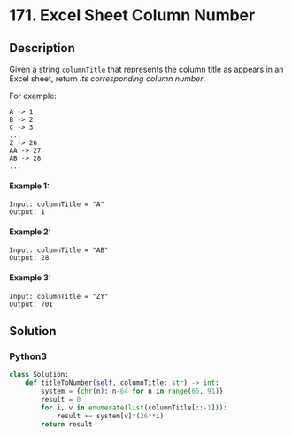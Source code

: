 # 171. Excel Sheet Column Number

## Description
Given a string `columnTitle` that represents the column title as appears in an Excel sheet, return *its corresponding column number*.

For example:

```
A -> 1
B -> 2
C -> 3
...
Z -> 26
AA -> 27
AB -> 28 
...
```

#### Example 1:
```
Input: columnTitle = "A"
Output: 1
```

#### Example 2:
```
Input: columnTitle = "AB"
Output: 28
```

#### Example 3:
```
Input: columnTitle = "ZY"
Output: 701
```


## Solution

### Python3
```python
class Solution:
    def titleToNumber(self, columnTitle: str) -> int:
        system = {chr(n): n-64 for n in range(65, 91)}
        result = 0
        for i, v in enumerate(list(columnTitle[::-1])):
            result += system[v]*(26**i)
        return result
            
```
